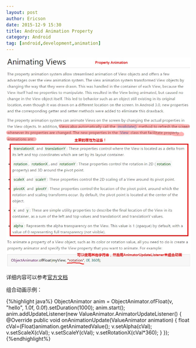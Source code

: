 ```yaml
---
layout: post
author: Ericson
date: 2015-12-9 15:30
title: Android Animation Property
category: Android
tag: [android,development,animation]
---
```


![Android Animation Property](/public/img/android/android_animation_property.jpeg)

详细内容可以参考[官方文档](http://developer.android.com/guide/topics/graphics/prop-animation.html)

组合动画示例：

{%highlight java%}
ObjectAnimator anim = ObjectAnimator.ofFloat(v, "hello", 1.0f, 0.0f).setDuration(1000);
anim.start();
anim.addUpdateListener(new ValueAnimator.AnimatorUpdateListener() {
    @Override
    public void onAnimationUpdate(ValueAnimator animation) {
        float cVal=(Float)animation.getAnimatedValue();
        v.setAlpha(cVal);
        v.setScaleX(cVal);
        v.setScaleY(cVal);
        v.setRotationX(cVal*360);
    }
});
{%endhighlight%}
